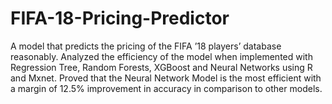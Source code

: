 # FIFA-18-Pricing-Predictor
A model that predicts the pricing of the FIFA ’18 players’
database reasonably. Analyzed the efficiency of the model when implemented with
Regression Tree, Random Forests, XGBoost and Neural Networks using R and Mxnet.
Proved that the Neural Network Model is the most efficient with a margin of 12.5%
improvement in accuracy in comparison to other models.
